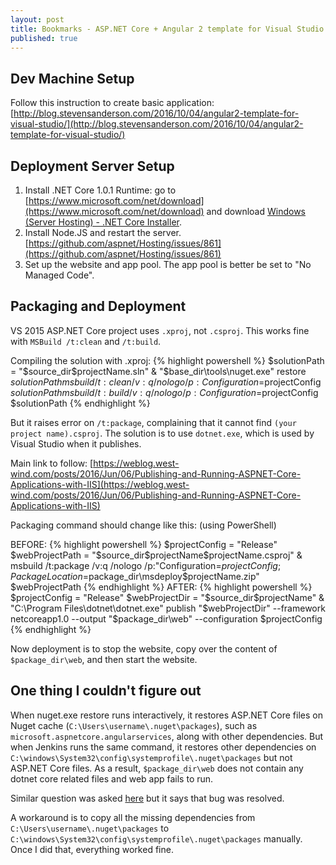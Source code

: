 ```yaml
---
layout: post
title: Bookmarks - ASP.NET Core + Angular 2 template for Visual Studio
published: true
---
```


Dev Machine Setup
------------------
Follow this instruction to create basic application: [http://blog.stevensanderson.com/2016/10/04/angular2-template-for-visual-studio/](http://blog.stevensanderson.com/2016/10/04/angular2-template-for-visual-studio/)

Deployment Server Setup
------------------
1. Install .NET Core 1.0.1 Runtime: go to [https://www.microsoft.com/net/download](https://www.microsoft.com/net/download) and download [Windows (Server Hosting) - .NET Core Installer](https://go.microsoft.com/fwlink/?LinkID=827547).
2. Install Node.JS and restart the server. [https://github.com/aspnet/Hosting/issues/861](https://github.com/aspnet/Hosting/issues/861)
3. Set up the website and app pool. The app pool is better be set to "No Managed Code".

Packaging and Deployment
--------------------
VS 2015 ASP.NET Core project uses `.xproj`, not `.csproj`. This works fine with `MSBuild /t:clean` and `/t:build`.

Compiling the solution with .xproj:
{% highlight powershell %}
$solutionPath = "$source_dir\$projectName.sln"
& "$base_dir\tools\nuget.exe" restore $solutionPath
msbuild /t:clean /v:q /nologo /p:Configuration=$projectConfig $solutionPath
msbuild /t:build /v:q /nologo /p:Configuration=$projectConfig $solutionPath
{% endhighlight %}

But it raises error on `/t:package`, complaining that it cannot find `(your project name).csproj`. The solution is to use `dotnet.exe`, which is used by Visual Studio when it publishes.

Main link to follow: [https://weblog.west-wind.com/posts/2016/Jun/06/Publishing-and-Running-ASPNET-Core-Applications-with-IIS](https://weblog.west-wind.com/posts/2016/Jun/06/Publishing-and-Running-ASPNET-Core-Applications-with-IIS)

Packaging command should change like this: (using PowerShell)

BEFORE:
{% highlight powershell %}
$projectConfig = "Release"
$webProjectPath = "$source_dir\$projectName\$projectName.csproj"
& msbuild /t:package /v:q /nologo /p:"Configuration=$projectConfig;PackageLocation=$package_dir\msdeploy\$projectName.zip" $webProjectPath
{% endhighlight %}
AFTER:
{% highlight powershell %}
$projectConfig = "Release"
$webProjectDir = "$source_dir\$projectName"
& "C:\Program Files\dotnet\dotnet.exe" publish "$webProjectDir" --framework netcoreapp1.0 --output "$package_dir\web" --configuration $projectConfig
{% endhighlight %}

Now deployment is to stop the website, copy over the content of `$package_dir\web`, and then start the website.

One thing I couldn't figure out
--------------------
When nuget.exe restore runs interactively, it restores ASP.NET Core files on Nuget cache (`C:\Users\username\.nuget\packages`), such as `microsoft.aspnetcore.angularservices`, along with other dependencies. But when Jenkins runs the same command, it restores other dependencies on `C:\windows\System32\config\systemprofile\.nuget\packages` but not ASP.NET Core files. As a result, `$package_dir\web` does not contain any dotnet core related files and web app fails to run.

Similar question was asked [here](http://stackoverflow.com/questions/34580599/building-a-net-core-app-via-command-line-so-that-it-works-on-a-machine-without) but it says that bug was resolved.

A workaround is to copy all the missing dependencies from `C:\Users\username\.nuget\packages` to `C:\windows\System32\config\systemprofile\.nuget\packages` manually. Once I did that, everything worked fine.